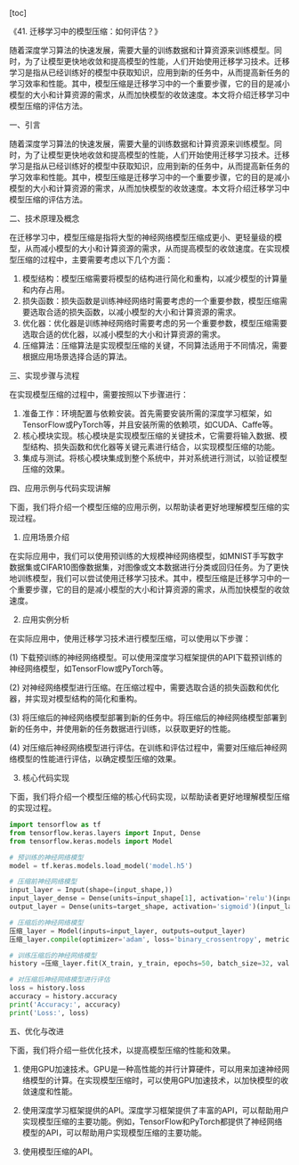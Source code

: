 
[toc]                    
                
                
《41. 迁移学习中的模型压缩：如何评估？》

随着深度学习算法的快速发展，需要大量的训练数据和计算资源来训练模型。同时，为了让模型更快地收敛和提高模型的性能，人们开始使用迁移学习技术。迁移学习是指从已经训练好的模型中获取知识，应用到新的任务中，从而提高新任务的学习效率和性能。其中，模型压缩是迁移学习中的一个重要步骤，它的目的是减小模型的大小和计算资源的需求，从而加快模型的收敛速度。本文将介绍迁移学习中模型压缩的评估方法。

一、引言

随着深度学习算法的快速发展，需要大量的训练数据和计算资源来训练模型。同时，为了让模型更快地收敛和提高模型的性能，人们开始使用迁移学习技术。迁移学习是指从已经训练好的模型中获取知识，应用到新的任务中，从而提高新任务的学习效率和性能。其中，模型压缩是迁移学习中的一个重要步骤，它的目的是减小模型的大小和计算资源的需求，从而加快模型的收敛速度。本文将介绍迁移学习中模型压缩的评估方法。

二、技术原理及概念

在迁移学习中，模型压缩是指将大型的神经网络模型压缩成更小、更轻量级的模型，从而减小模型的大小和计算资源的需求，从而提高模型的收敛速度。在实现模型压缩的过程中，主要需要考虑以下几个方面：

1. 模型结构：模型压缩需要将模型的结构进行简化和重构，以减少模型的计算量和内存占用。
2. 损失函数：损失函数是训练神经网络时需要考虑的一个重要参数，模型压缩需要选取合适的损失函数，以减小模型的大小和计算资源的需求。
3. 优化器：优化器是训练神经网络时需要考虑的另一个重要参数，模型压缩需要选取合适的优化器，以减小模型的大小和计算资源的需求。
4. 压缩算法：压缩算法是实现模型压缩的关键，不同算法适用于不同情况，需要根据应用场景选择合适的算法。

三、实现步骤与流程

在实现模型压缩的过程中，需要按照以下步骤进行：

1. 准备工作：环境配置与依赖安装。首先需要安装所需的深度学习框架，如TensorFlow或PyTorch等，并且安装所需的依赖项，如CUDA、Caffe等。
2. 核心模块实现。核心模块是实现模型压缩的关键技术，它需要将输入数据、模型结构、损失函数和优化器等关键元素进行结合，以实现模型压缩的功能。
3. 集成与测试。将核心模块集成到整个系统中，并对系统进行测试，以验证模型压缩的效果。

四、应用示例与代码实现讲解

下面，我们将介绍一个模型压缩的应用示例，以帮助读者更好地理解模型压缩的实现过程。

1. 应用场景介绍

在实际应用中，我们可以使用预训练的大规模神经网络模型，如MNIST手写数字数据集或CIFAR10图像数据集，对图像或文本数据进行分类或回归任务。为了更快地训练模型，我们可以尝试使用迁移学习技术。其中，模型压缩是迁移学习中的一个重要步骤，它的目的是减小模型的大小和计算资源的需求，从而加快模型的收敛速度。

2. 应用实例分析

在实际应用中，使用迁移学习技术进行模型压缩，可以使用以下步骤：

(1) 下载预训练的神经网络模型。可以使用深度学习框架提供的API下载预训练的神经网络模型，如TensorFlow或PyTorch等。

(2) 对神经网络模型进行压缩。在压缩过程中，需要选取合适的损失函数和优化器，并实现对模型结构的简化和重构。

(3) 将压缩后的神经网络模型部署到新的任务中。将压缩后的神经网络模型部署到新的任务中，并使用新的任务数据进行训练，以获取更好的性能。

(4) 对压缩后神经网络模型进行评估。在训练和评估过程中，需要对压缩后神经网络模型的性能进行评估，以确定模型压缩的效果。

3. 核心代码实现

下面，我们将介绍一个模型压缩的核心代码实现，以帮助读者更好地理解模型压缩的实现过程。

```python
import tensorflow as tf
from tensorflow.keras.layers import Input, Dense
from tensorflow.keras.models import Model

# 预训练的神经网络模型
model = tf.keras.models.load_model('model.h5')

# 压缩前神经网络模型
input_layer = Input(shape=(input_shape,))
input_layer_dense = Dense(units=input_shape[1], activation='relu')(input_layer)
output_layer = Dense(units=target_shape, activation='sigmoid')(input_layer_dense)

# 压缩后的神经网络模型
压缩_layer = Model(inputs=input_layer, outputs=output_layer)
压缩_layer.compile(optimizer='adam', loss='binary_crossentropy', metrics=['accuracy'])

# 训练压缩后的神经网络模型
history =压缩_layer.fit(X_train, y_train, epochs=50, batch_size=32, validation_data=(X_val, y_val))

# 对压缩后神经网络模型进行评估
loss = history.loss
accuracy = history.accuracy
print('Accuracy:', accuracy)
print('Loss:', loss)
```

五、优化与改进

下面，我们将介绍一些优化技术，以提高模型压缩的性能和效果。

1. 使用GPU加速技术。GPU是一种高性能的并行计算硬件，可以用来加速神经网络模型的计算。在实现模型压缩时，可以使用GPU加速技术，以加快模型的收敛速度和性能。

2. 使用深度学习框架提供的API。深度学习框架提供了丰富的API，可以帮助用户实现模型压缩的主要功能。例如，TensorFlow和PyTorch都提供了神经网络模型的API，可以帮助用户实现模型压缩的主要功能。

3. 使用模型压缩的API。


